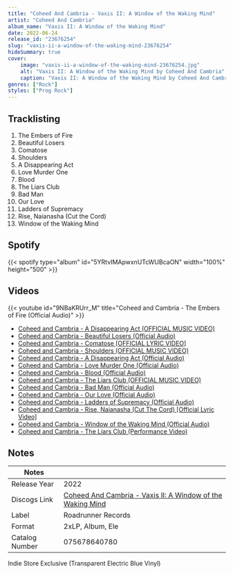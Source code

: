 ```yaml
---
title: "Coheed And Cambria - Vaxis II: A Window of the Waking Mind"
artist: "Coheed And Cambria"
album_name: "Vaxis II: A Window of the Waking Mind"
date: 2022-06-24
release_id: "23676254"
slug: "vaxis-ii-a-window-of-the-waking-mind-23676254"
hideSummary: true
cover:
    image: "vaxis-ii-a-window-of-the-waking-mind-23676254.jpg"
    alt: "Vaxis II: A Window of the Waking Mind by Coheed And Cambria"
    caption: "Vaxis II: A Window of the Waking Mind by Coheed And Cambria"
genres: ["Rock"]
styles: ["Prog Rock"]
---
```

## Tracklisting
1. The Embers of Fire
2. Beautiful Losers
3. Comatose
4. Shoulders
5. A Disappearing Act
6. Love Murder One
7. Blood
8. The Liars Club
9. Bad Man
10. Our Love
11. Ladders of Supremacy
12. Rise, Naianasha (Cut the Cord)
13. Window of the Waking Mind
## Spotify
{{< spotify type="album" id="5YRtvIMApwxnUTcWUBcaON" width="100%" height="500" >}}

## Videos
{{< youtube id="9NBaKRUrr_M" title="Coheed and Cambria - The Embers of Fire (Official Audio)" >}}
- [Coheed and Cambria - A Disappearing Act (OFFICIAL MUSIC VIDEO)](https://www.youtube.com/watch?v=qmMI6fEpxns)
- [Coheed and Cambria - Beautiful Losers (Official Audio)](https://www.youtube.com/watch?v=XZpM_G2i5Uo)
- [Coheed and Cambria - Comatose [OFFICIAL LYRIC VIDEO]](https://www.youtube.com/watch?v=sG940KWNeI8)
- [Coheed and Cambria - Shoulders (OFFICIAL MUSIC VIDEO)](https://www.youtube.com/watch?v=-Tb_v8MFbF8)
- [Coheed and Cambria - A Disappearing Act (Official Audio)](https://www.youtube.com/watch?v=QbmQH2LnuNs)
- [Coheed and Cambria - Love Murder One (Official Audio)](https://www.youtube.com/watch?v=2dgLtjx-ZFg)
- [Coheed and Cambria - Blood (Official Audio)](https://www.youtube.com/watch?v=nP7X8M-ngqU)
- [Coheed and Cambria - The Liars Club (OFFICIAL MUSIC VIDEO)](https://www.youtube.com/watch?v=ltKTHtMmDJQ)
- [Coheed and Cambria - Bad Man (Official Audio)](https://www.youtube.com/watch?v=cOUCJUgVzIw)
- [Coheed and Cambria - Our Love (Official Audio)](https://www.youtube.com/watch?v=7Ka43I-cN7g)
- [Coheed and Cambria - Ladders of Supremacy (Official Audio)](https://www.youtube.com/watch?v=1YNsq20co-o)
- [Coheed and Cambria - Rise, Naianasha (Cut The Cord) [Official Lyric Video]](https://www.youtube.com/watch?v=2BFqmKtLj1s)
- [Coheed and Cambria - Window of the Waking Mind (Official Audio)](https://www.youtube.com/watch?v=WscFSf_OjHA)
- [Coheed and Cambria - The Liars Club (Performance Video)](https://www.youtube.com/watch?v=N-yvF7Lngr8)

## Notes
| Notes          |             |
| ---------------| ----------- |
| Release Year   | 2022 |
| Discogs Link   | [Coheed And Cambria - Vaxis II: A Window of the Waking Mind](https://www.discogs.com/release/23676254-Coheed-And-Cambria-Vaxis-II-A-Window-of-the-Waking-Mind) |
| Label          | Roadrunner Records |
| Format         | 2xLP, Album, Ele |
| Catalog Number | 075678640780 |

Indie Store Exclusive (Transparent Electric Blue Vinyl)
